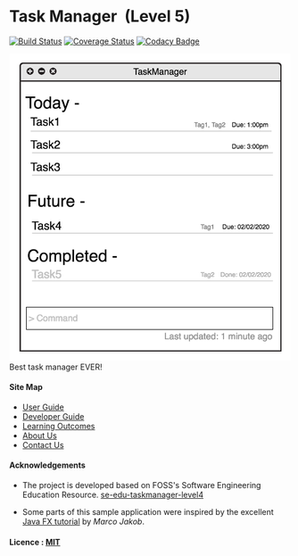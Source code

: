# Task Manager  (Level 5)


[![Build Status](https://travis-ci.org/CS2103JAN2017-T09-B1/main.svg?branch=master)](https://travis-ci.org/CS2103JAN2017-T09-B1/main)
[![Coverage Status](https://coveralls.io/repos/github/CS2103JAN2017-T09-B1/main/badge.svg?branch=develop)](https://coveralls.io/github/CS2103JAN2017-T09-B1/main?branch=develop)
[![Codacy Badge](https://api.codacy.com/project/badge/Grade/0aa12c839f2041b79c00112847b33551)](https://www.codacy.com/app/senyuuri/main?utm_source=github.com&amp;utm_medium=referral&amp;utm_content=CS2103JAN2017-T09-B1/main&amp;utm_campaign=Badge_Grade)

<img src="docs/images/ui.png" width="600"><br>
Best task manager EVER!


#### Site Map
* [User Guide](docs/UserGuide.md)
* [Developer Guide](docs/DeveloperGuide.md)
* [Learning Outcomes](docs/LearningOutcomes.md)
* [About Us](docs/AboutUs.md)
* [Contact Us](docs/ContactUs.md)


#### Acknowledgements

* The project is developed based on FOSS's Software Engineering Education Resource.
  [se-edu-taskmanager-level4](https://github.com/se-edu/taskmanager-level4)

* Some parts of this sample application were inspired by the excellent
  [Java FX tutorial](http://code.makery.ch/library/javafx-8-tutorial/) by *Marco Jakob*.


#### Licence : [MIT](LICENSE)
